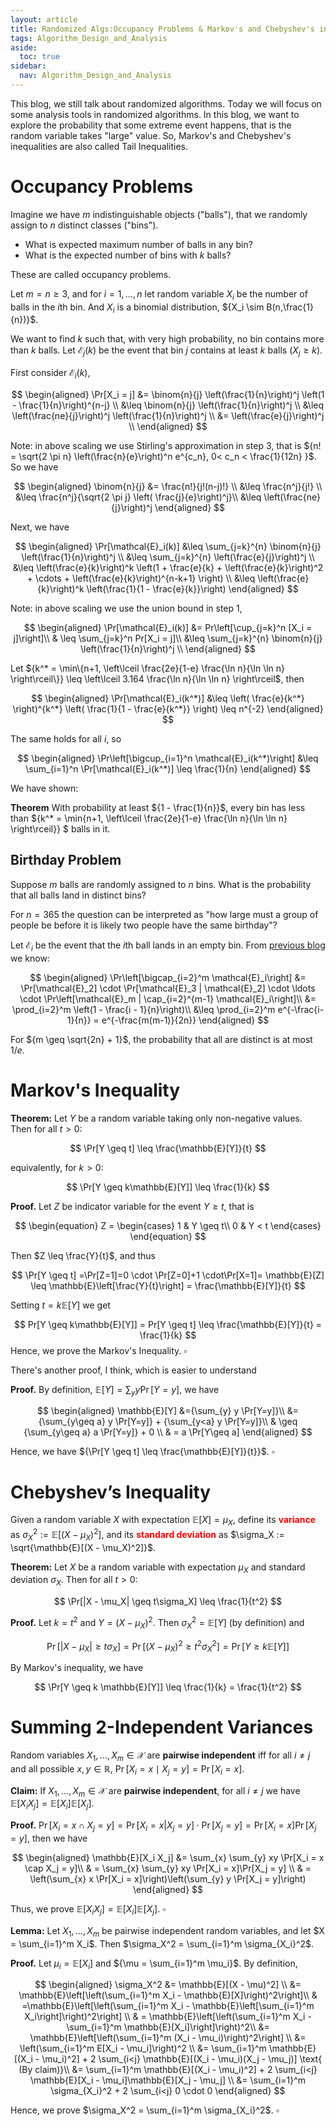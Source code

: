 ```yaml
---
layout: article
title: Randomized Algs:Occupancy Problems & Markov's and Chebyshev's inequalities
tags: Algorithm_Design_and_Analysis
aside:
  toc: true
sidebar:
  nav: Algorithm_Design_and_Analysis
---
```


This blog, we still talk about randomized algorithms. Today we will focus on some analysis tools in randomized algorithms. In this blog, we want to explore the probability that some extreme event happens, that is the random variable takes "large" value. So, Markov's and Chebyshev's inequalities are also called Tail Inequalities. 

<!--more-->

# Occupancy Problems

Imagine we have ${m}$ indistinguishable objects ("balls"), that we randomly assign to ${n}$ distinct classes ("bins").

- What is expected maximum number of balls in any bin?
- What is the expected number of bins with ${k}$ balls?

These are called occupancy problems.



Let ${m = n \geq 3}$, and for ${i = 1, \ldots, n}$ let random variable ${X_i}$ be the number of balls in the ${i}$th bin. And ${X_i}$ is a binomial distribution, ${X_i \sim B(n,\frac{1}{n})}$.

We want to find ${k}$ such that, with very high probability, no bin contains more than ${k}$ balls. Let ${\mathcal{E}_j(k)}$ be the event that bin ${j}$ contains at least ${k}$ balls $({X_j \geq k})$. 

First consider ${\mathcal{E}_i(k)}$,

$$
\begin{aligned}
\Pr[X_i = j] &= \binom{n}{j} \left(\frac{1}{n}\right)^j \left(1 - \frac{1}{n}\right)^{n-j} \\
&\leq \binom{n}{j} \left(\frac{1}{n}\right)^j \\
&\leq \left(\frac{ne}{j}\right)^j \left(\frac{1}{n}\right)^j \\
&= \left(\frac{e}{j}\right)^j \\
\end{aligned}
$$

Note: in above scaling we use Stirling's approximation in step 3, that is ${n! = \sqrt{2 \pi n} \left(\frac{n}{e}\right)^n e^{c_n}, 0< c_n < \frac{1}{12n} }$. So we have

$$
\begin{aligned}
\binom{n}{j} &= \frac{n!}{j!(n-j)!} \\
&\leq \frac{n^j}{j!} \\
&\leq \frac{n^j}{\sqrt{2 \pi j} \left( \frac{j}{e}\right)^j}\\
&\leq \left(\frac{ne}{j}\right)^j
\end{aligned}
$$

Next, we have 

$$
\begin{aligned}
\Pr[\mathcal{E}_i(k)] &\leq \sum_{j=k}^{n} \binom{n}{j} \left(\frac{1}{n}\right)^j \\
&\leq \sum_{j=k}^{n} \left(\frac{e}{j}\right)^j \\
&\leq \left(\frac{e}{k}\right)^k \left(1 + \frac{e}{k} + \left(\frac{e}{k}\right)^2 + \cdots + \left(\frac{e}{k}\right)^{n-k+1} \right) \\
&\leq \left(\frac{e}{k}\right)^k \left(\frac{1}{1 - \frac{e}{k}}\right)
\end{aligned}
$$

Note: in above scaling we use the union bound in step 1,

$$
\begin{aligned}
\Pr[\mathcal{E}_i(k)] &= Pr\left[\cup_{j=k}^n [X_i = j]\right]\\
& \leq \sum_{j=k}^n Pr[X_i = j]\\
&\leq \sum_{j=k}^{n} \binom{n}{j} \left(\frac{1}{n}\right)^j \\
\end{aligned}
$$

Let ${k^* = \min\{n+1, \left\lceil \frac{2e}{1-e} \frac{\ln n}{\ln \ln n} \right\rceil\}} \leq \left\lceil 3.164 \frac{\ln n}{\ln \ln n} \right\rceil$, then

$$
\begin{aligned}
\Pr[\mathcal{E}_i(k^*)] &\leq \left( \frac{e}{k^*} \right)^{k^*} \left( \frac{1}{1 - \frac{e}{k^*}} \right) \leq n^{-2}
\end{aligned}
$$

The same holds for all ${i}$, so

$$
\begin{aligned}
\Pr\left[\bigcup_{i=1}^n \mathcal{E}_i(k^*)\right] &\leq \sum_{i=1}^n \Pr[\mathcal{E}_i(k^*)] \leq \frac{1}{n}
\end{aligned}
$$

We have shown:

**Theorem**
With probability at least ${1 - \frac{1}{n}}$, every bin has less than ${k^* = \min\{n+1, \left\lceil \frac{2e}{1-e} \frac{\ln n}{\ln \ln n} \right\rceil\}} $ balls in it.

## Birthday Problem

Suppose ${m}$ balls are randomly assigned to ${n}$ bins. What is the probability that all balls land in distinct bins?

For ${n = 365}$ the question can be interpreted as "how large must a group of people be before it is likely two people have the same birthday"?

Let ${\mathcal{E}_i}$ be the event that the ${i}$th ball lands in an empty bin. From [previous blog](https://wu-haonan.github.io/2023/11/08/ADA_Lec_23.html#analysis-of-algorithm) we know:

$$
\begin{aligned}
\Pr\left[\bigcap_{i=2}^m \mathcal{E}_i\right] &= \Pr[\mathcal{E}_2] \cdot \Pr[\mathcal{E}_3 | \mathcal{E}_2] \cdot \ldots \cdot \Pr\left[\mathcal{E}_m | \cap_{i=2}^{m-1} \mathcal{E}_i\right]\\
&= \prod_{i=2}^m \left(1 - \frac{i - 1}{n}\right)\\
&\leq \prod_{i=2}^m e^{-\frac{i-1}{n}} = e^{-\frac{m(m-1)}{2n}}
\end{aligned}
$$

For ${m \geq \sqrt{2n} + 1}$, the probability that all are distinct is at most ${1/e}$.

# Markov's Inequality

**Theorem:** Let $Y$ be a random variable taking only non-negative values. Then for all $t > 0$:

$$
\Pr[Y \geq t] \leq \frac{\mathbb{E}[Y]}{t}
$$

equivalently, for $k > 0$:

$$
\Pr[Y \geq k\mathbb{E}[Y]] \leq \frac{1}{k}
$$

**Proof.** Let $Z$ be indicator variable for the event $Y \geq t$, that is

$$
\begin{equation}
Z =
\begin{cases}
1 & Y \geq t\\
0 & Y < t
\end{cases}
\end{equation}
$$

Then $Z \leq \frac{Y}{t}$, and thus

$$
\Pr[Y \geq t] =\Pr[Z=1]=0 \cdot \Pr[Z=0]+1 \cdot\Pr[X=1]= \mathbb{E}[Z] \leq \mathbb{E}\left[\frac{Y}{t}\right] = \frac{\mathbb{E}[Y]}{t}
$$

Setting $t = k\mathbb{E}[Y]$ we get

$$
Pr[Y \geq k\mathbb{E}[Y]] = Pr[Y \geq t] \leq \frac{\mathbb{E}[Y]}{t} = \frac{1}{k}
$$
Hence, we prove the Markov's Inequality. ${\square}$


There's another proof, I think, which is easier to understand

**Proof.** By definition, $\mathbb{E}[Y]={\sum_{y} y \Pr[Y=y]}$,  we have

$$
\begin{aligned}
\mathbb{E}[Y] &={\sum_{y} y \Pr[Y=y]}\\
&= {\sum_{y\geq a} y \Pr[Y=y]} + {\sum_{y<a} y \Pr[Y=y]}\\
& \geq {\sum_{y\geq a} a \Pr[Y=y]} + 0 \\
& = a \Pr[Y\geq a]
\end{aligned}
$$

Hence, we have ${\Pr[Y \geq t] \leq \frac{\mathbb{E}[Y]}{t}}$. ${\square}$

# Chebyshev’s Inequality

Given a random variable $X$ with expectation $\mathbb{E}[X] = \mu_X$, define its **<font color=red>variance</font>** as $\sigma_X^2 := \mathbb{E}[(X - \mu_X)^2]$, and its **<font color=red>standard deviation</font>** as $\sigma_X := \sqrt{\mathbb{E}[(X - \mu_X)^2]}$.

**Theorem:** Let $X$ be a random variable with expectation $\mu_X$ and standard deviation $\sigma_X$. Then for all $t > 0$:

$$
\Pr[|X - \mu_X| \geq t\sigma_X] \leq \frac{1}{t^2}
$$

**Proof.** Let $k = t^2$ and $Y = (X - \mu_X)^2$. Then $\sigma_X^2 = \mathbb{E}[Y]$ (by definition) and

$$
\Pr[|X - \mu_X| \geq t\sigma_X] = \Pr[(X - \mu_X)^2 \geq t^2\sigma_X^2] = \Pr[Y \geq k \mathbb{E}[Y]]
$$

By Markov's inequality, we have

$$
\Pr[Y \geq k \mathbb{E}[Y]] \leq \frac{1}{k} = \frac{1}{t^2}
$$

# Summing 2-Independent Variances

Random variables $X_1, \ldots, X_m \in \mathcal{X}$ are **pairwise independent** iff for all $i \neq j$ and all possible $x, y \in \mathbb{R}$, $\Pr[X_i = x  \mid X_j = y] = \Pr[X_i = x]$.

**Claim:** If $X_1, \ldots, X_m \in \mathcal{X}$ are **pairwise independent**, for all $i \neq j$ we have ${\mathbb{E}[X_i X_j] =\mathbb{E}[X_i]\mathbb{E}[X_j] }$.

**Proof.** ${\Pr[X_i = x \cap X_j = y] = \Pr[X_i = x|X_j = y] \cdot \Pr[X_j = y] = \Pr[X_i = x]\Pr[X_j = y] }$, then we have

$$
\begin{aligned}
\mathbb{E}[X_i X_j] &= \sum_{x} \sum_{y} xy \Pr[X_i = x \cap X_j = y]\\
& = \sum_{x} \sum_{y} xy \Pr[X_i = x]\Pr[X_j = y] \\
& = \left(\sum_{x} x \Pr[X_i = x]\right)\left(\sum_{y} y \Pr[X_j = y]\right)
\end{aligned}
$$

Thus, we prove ${\mathbb{E}[X_i X_j] =\mathbb{E}[X_i]\mathbb{E}[X_j] }$. ${\square}$


**Lemma:** Let $X_1, \ldots, X_m$ be pairwise independent random variables, and let $X = \sum_{i=1}^m X_i$. Then $\sigma_X^2 = \sum_{i=1}^m \sigma_{X_i}^2$.

**Proof.** Let ${\mu_i = \mathbb{E}[X_i]}$ and ${\mu = \sum_{i=1}^m \mu_i}$. By definition,

$$
\begin{aligned}
\sigma_X^2 &= \mathbb{E}[(X - \mu)^2] \\
&= \mathbb{E}\left[\left(\sum_{i=1}^m X_i - \mathbb{E}[X]\right)^2\right]\\
& =\mathbb{E}\left[\left(\sum_{i=1}^m X_i - \mathbb{E}\left[\sum_{i=1}^m X_i\right]\right)^2\right] \\
& = \mathbb{E}\left[\left(\sum_{i=1}^m X_i - \sum_{i=1}^m \mathbb{E}[X_i]\right]\right)^2\\
&= \mathbb{E}\left[\left(\sum_{i=1}^m (X_i - \mu_i)\right)^2\right] \\
&= \left(\sum_{i=1}^m E[X_i - \mu_i]\right)^2 \\
&= \sum_{i=1}^m \mathbb{E}[(X_i - \mu_i)^2] + 2 \sum_{i<j} \mathbb{E}[(X_i - \mu_i)(X_j - \mu_j)] \text{ (By claim)}\\
&= \sum_{i=1}^m \mathbb{E}[(X_i - \mu_i)^2] + 2 \sum_{i<j} \mathbb{E}[X_i - \mu_i]\mathbb{E}[X_j - \mu_j] \\
&= \sum_{i=1}^m \sigma_{X_i}^2 + 2 \sum_{i<j} 0 \cdot 0
\end{aligned}
$$

Hence, we prove $\sigma_X^2 = \sum_{i=1}^m \sigma_{X_i}^2$. ${\square}$